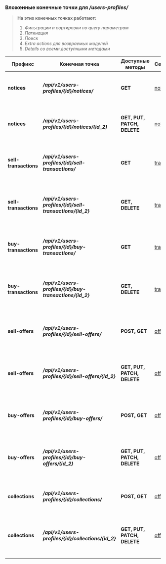 ### Вложенные конечные точки для */users-profiles/*
>**На этих конечных точках работают:**
>1) *Фильтрации и сортировки по query параметрам*
>2) *Пагинация*
>3) *Поиск*
>4) *Extra actions для возвраемых моделей*
>5) *Details со всеми доступными методами*

Префикс | Конечная точка | Доступные методы | Сериализация |Описание 
---|---|---|---|---
**notices** | ***/api/v1/users-profiles/{id}/notices/*** | **GET** | [notifications]() | **GET** Возвращает уведомления пользователя c id = id
**notices** | ***/api/v1/users-profiles/{id}/notices/{id_2}*** | **GET, PUT, PATCH, DELETE** | [notification]() | **GET** Возвращает уведомление с id = id_2 пользователя c id = id
**sell-transactions** | ***/api/v1/users-profiles/{id}/sell-transactions/*** | **GET** | [transactions]() | **GET** Возвращает транзакции продажи пользователя c id = id
**sell-transactions** | ***/api/v1/users-profiles/{id}/sell-transactions/{id_2}*** | **GET, DELETE** | [transaction]() | **GET** Возвращает транзакцию продажи с id = id_2 пользователя c id = id
**buy-transactions** | ***/api/v1/users-profiles/{id}/buy-transactions/*** | **GET** | [transactions]() | **GET** Возвращает транзакции покупки пользователя c id = id
**buy-transactions** | ***/api/v1/users-profiles/{id}/buy-transactions/{id_2}*** | **GET, DELETE** | [transaction]() | **GET** Возвращает транзакцию покупки с id = id_2 пользователя c id = id
**sell-offers** | ***/api/v1/users-profiles/{id}/sell-offers/*** | **POST, GET** | [offers]() | **GET** Возвращает полученные предложения пользователя c id = id
**sell-offers** | ***/api/v1/users-profiles/{id}/sell-offers/{id_2}*** | **GET, PUT, PATCH, DELETE** | [offer]() | **GET** Возвращает полученное предложение с id = id_2 пользователя c id = id
**buy-offers** | ***/api/v1/users-profiles/{id}/buy-offers/*** | **POST, GET** | [offers]() | **GET** Возвращает отправленные предложения пользователя c id = id
**buy-offers** | ***/api/v1/users-profiles/{id}/buy-offers/{id_2}*** | **GET, PUT, PATCH, DELETE** | [offer]() | **GET** Возвращает отправленное предложение с id = id_2 пользователя c id = id
**collections** | ***/api/v1/users-profiles/{id}/collections/*** | **POST, GET** | [offers]() | **GET** Возвращает коллекции пользователя c id = id
**collections** | ***/api/v1/users-profiles/{id}/collections/{id_2}*** | **GET, PUT, PATCH, DELETE** | [offer]() | **GET** Возвращает отправленное предложение с id = id_2 пользователя c id = id
